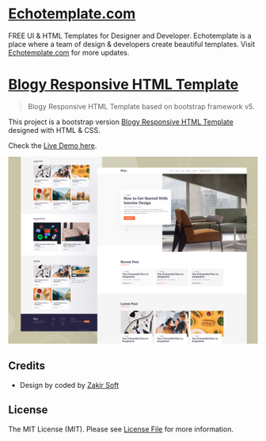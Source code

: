 # [Echotemplate.com](https://echotemplate.com)
FREE UI & HTML Templates for Designer and Developer. Echotemplate is a place where a team of design & developers create beautiful templates. Visit [Echotemplate.com](https://echotemplate.com) for more updates.

# [Blogy Responsive HTML Template](https://echotemplate.com)

> Blogy Responsive HTML Template based on bootstrap framework v5.

This project is a bootstrap version [Blogy Responsive HTML Template](https://www.echotemplate.com/templates/blogy-responsive-blog-html-template) designed with HTML & CSS.

Check the [Live Demo here](https://demo.echotemplate.com/blogy-responsive-blog-html-template/).

![](dist/images/screenshot.jpeg)

## Credits
- Design by coded by [Zakir Soft](https://zakirsoft.com)

## License
The MIT License (MIT). Please see [License File](LICENSE.md) for more information.
